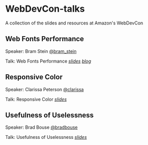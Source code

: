 # WebDevCon-talks
A collection of the slides and resources at Amazon's WebDevCon

## Web Fonts Performance
Speaker: Bram Stein [@bram_stein](https://twitter.com/bram_stein)

Talk: Web Fonts Performance [*slides*](https://speakerdeck.com/bramstein/web-fonts-performance)  [*blog*](http://bramstein.com/writing/web-font-loading-patterns.html)


## Responsive Color
Speaker: Clarissa Peterson [@clarissa](https://twitter.com/clarissa)

Talk: Responsive Color [*slides*](http://www.slideshare.net/clarissapeterson/colorincss)


## Usefulness of Uselessness
Speaker: Brad Bouse [@bradbouse](https://twitter.com/bradbouse)

Talk: Usefulness of Uselessness [*slides*](http://www.wholepixel.com/webdevcon/index.html#/)
